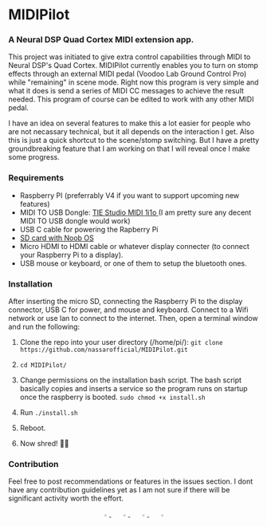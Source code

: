 # MIDIPilot
### A Neural DSP Quad Cortex MIDI extension app.

This project was initiated to give extra control capabilities through MIDI to Neural DSP's Quad Cortex. MIDIPilot currently enables you to turn on stomp effects through an external MIDI pedal (Voodoo Lab Ground Control Pro) while "remaining" in scene mode. Right now this program is very simple and what it does is send a series of MIDI CC messages to achieve the result needed. This program of course can be edited to work with any other MIDI pedal.

I have an idea on several features to make this a lot easier for people who are not necassary technical, but it all depends on the interaction I get. Also this is just a quick shortcut to the scene/stomp switching. But I have a pretty groundbreaking feature that I am working on that I will reveal once I make some progress.
### Requirements
* Raspberry PI (preferrably V4 if you want to support upcoming new features)
* MIDI TO USB Dongle: [TIE Studio MIDI 1i1o ](https://tie-products.com/en/produkt/midi-1i1o/) (I am pretty sure any decent MIDI TO USB dongle would work)
* USB C cable for powering the Rapberry Pi
* [SD card with Noob OS](https://www.amazon.com/Raspberry-Pi-32GB-Preloaded-NOOBS/dp/B01LXR6EOA)
* Micro HDMI to HDMI cable or whatever display connecter (to connect your Raspberry Pi to a display).
* USB mouse or keyboard, or one of them to setup the bluetooth ones.


### Installation
After inserting the micro SD, connecting the Raspberry Pi to the display connector, USB C for power, and mouse and keyboard. Connect to a Wifi network or use lan to connect to the internet. Then, open a terminal window and run the following:

1. Clone the repo into your user directory (/home/pi/):
`git clone https://github.com/nassarofficial/MIDIPilot.git`

1. `cd MIDIPilot/`
1. Change permissions on the installation bash script. The bash script basically copies and inserts a service so the program runs on startup once the raspberry is booted.
`sudo chmod +x install.sh`
1. Run `./install.sh`
1. Reboot.
2. Now shred! 🤘🤘

### Contribution
Feel free to post recommendations or features in the issues section. I dont have any contribution guidelines yet as I am not sure if there will be significant activity worth the effort.

<div align="center">
    <a href="https://github.com/nassarofficial">
        <img src="https://github.com/ultralytics/yolov5/releases/download/v1.0/logo-social-github.png" width="3%"/>
    </a>
    <img width="3%" />
    <a href="https://www.linkedin.com/in/ahmed-nassar-1317a3a6/">
        <img src="https://github.com/ultralytics/yolov5/releases/download/v1.0/logo-social-linkedin.png" width="3%"/>
    </a>
    <img width="3%" />
    <a href="https://twitter.com/asnassar">
        <img src="https://github.com/ultralytics/yolov5/releases/download/v1.0/logo-social-twitter.png" width="3%"/>
    </a>
    <img width="3%" />
    <a href="https://www.instagram.com/nassarofficial/">
        <img src="https://github.com/ultralytics/yolov5/releases/download/v1.0/logo-social-instagram.png" width="3%"/>
    </a>
</div>
